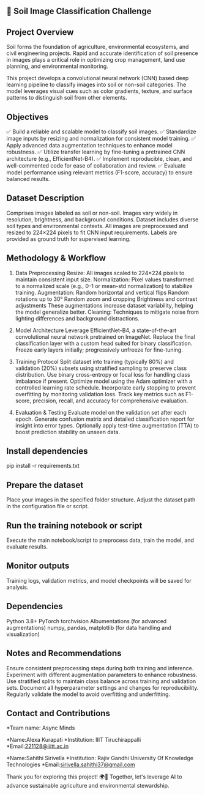 ## 🌱 Soil Image Classification Challenge 

##  Project Overview

Soil forms the foundation of agriculture, environmental ecosystems, and civil engineering projects. Rapid and accurate identification of soil presence in images plays a critical role in optimizing crop management, land use planning, and environmental monitoring.

This project develops a convolutional neural network (CNN) based deep learning pipeline to classify images into soil or non-soil categories. The model leverages visual cues such as color gradients, texture, and surface patterns to distinguish soil from other elements.

##  Objectives

✅ Build a reliable and scalable model to classify soil images.
✅ Standardize image inputs by resizing and normalization for consistent model training.
✅ Apply advanced data augmentation techniques to enhance model robustness.
✅ Utilize transfer learning by fine-tuning a pretrained CNN architecture (e.g., EfficientNet-B4).
✅ Implement reproducible, clean, and well-commented code for ease of collaboration and review.
✅ Evaluate model performance using relevant metrics (F1-score, accuracy) to ensure balanced results.


##  Dataset Description

Comprises images labeled as soil or non-soil.
Images vary widely in resolution, brightness, and background conditions.
Dataset includes diverse soil types and environmental contexts.
All images are preprocessed and resized to 224×224 pixels to fit CNN input requirements.
Labels are provided as ground truth for supervised learning.

##  Methodology & Workflow

1. Data Preprocessing
Resize: All images scaled to 224×224 pixels to maintain consistent input size.
Normalization: Pixel values transformed to a normalized scale (e.g., 0–1 or mean-std normalization) to stabilize training.
Augmentation:
Random horizontal and vertical flips
Random rotations up to 30°
Random zoom and cropping
Brightness and contrast adjustments
These augmentations increase dataset variability, helping the model generalize better.
Cleaning: Techniques to mitigate noise from lighting differences and background distractions.

2. Model Architecture
Leverage EfficientNet-B4, a state-of-the-art convolutional neural network pretrained on ImageNet.
Replace the final classification layer with a custom head suited for binary classification.
Freeze early layers initially; progressively unfreeze for fine-tuning.

3. Training Protocol
Split dataset into training (typically 80%) and validation (20%) subsets using stratified sampling to preserve class distribution.
Use binary cross-entropy or focal loss for handling class imbalance if present.
Optimize model using the Adam optimizer with a controlled learning rate schedule.
Incorporate early stopping to prevent overfitting by monitoring validation loss.
Track key metrics such as F1-score, precision, recall, and accuracy for comprehensive evaluation.

4. Evaluation & Testing
Evaluate model on the validation set after each epoch.
Generate confusion matrix and detailed classification report for insight into error types.
Optionally apply test-time augmentation (TTA) to boost prediction stability on unseen data.


## Install dependencies
pip install -r requirements.txt

## Prepare the dataset
Place your images in the specified folder structure.
Adjust the dataset path in the configuration file or script.

## Run the training notebook or script
Execute the main notebook/script to preprocess data, train the model, and evaluate results.

## Monitor outputs
Training logs, validation metrics, and model checkpoints will be saved for analysis.


## Dependencies 

Python 3.8+
PyTorch
torchvision
Albumentations (for advanced augmentations)
numpy, pandas, matplotlib (for data handling and visualization)

## Notes and Recommendations 

Ensure consistent preprocessing steps during both training and inference.
Experiment with different augmentation parameters to enhance robustness.
Use stratified splits to maintain class balance across training and validation sets.
Document all hyperparameter settings and changes for reproducibility.
Regularly validate the model to avoid overfitting and underfitting.

## Contact and Contributions 

*Team name: Async Minds

*Name:Alexa Kurapati 
*Institution: IIIT Tiruchirappalli 
*Email:221128@iiitt.ac.in

*Name:Sahithi Sirivella 
*Institution: Rajiv Gandhi University Of Knowledge Technologies 
*Email:sirivella.sahithi37@gmail.com

Thank you for exploring this project! 🌍🌾
Together, let's leverage AI to advance sustainable agriculture and environmental stewardship. 


